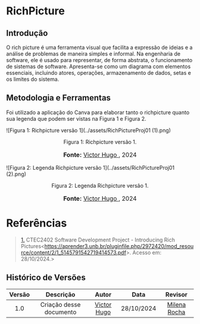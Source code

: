# RichPicture

## Introdução
O rich picture é uma ferramenta visual que facilita a expressão de ideias e a análise de problemas de maneira simples e informal. Na engenharia de software, ele é usado para representar, de forma abstrata, o funcionamento de sistemas de software. Apresenta-se como um diagrama com elementos essenciais, incluindo atores, operações, armazenamento de dados, setas e os limites do sistema.

## Metodologia e Ferramentas
Foi utilizado a aplicação do Canva para elaborar tanto o richpicture quanto sua legenda que podem ser vistas na Figura 1 e Figura 2.


![Figura 1: Richpicture versão 1](../assets/RichPictureProj01 (1).png)

<div style="text-align: center;">
    Figura 1: Richpicture versão 1.
    <font size="3"><p style="text-align: center"><b>Fonte:</b> <a href="https://github.com/VHBernardes">Victor Hugo </a>, 2024</p></font>
</div>


![Figura 2: Legenda Richpicture versão 1](../assets/RichPictureProj01 (2).png)
<div style="text-align: center;">
    Figura 2: Legenda Richpicture versão 1.
      <font size="3"><p style="text-align: center"><b>Fonte:</b> <a href="https://github.com/VHBernardes">Victor Hugo </a>, 2024</p></font>
</div>



# Referências

> <a id="RP1" href="#TEC1">1.</a> CTEC2402 Software Development Project - Introducing Rich Pictures<<https://aprender3.unb.br/pluginfile.php/2972420/mod_resource/content/2/1_5145791542719414573.pdf>>. Acesso em: 28/10/2024.>

## Histórico de Versões

| Versão |          Descrição              |     Autor      |      Data      |   Revisor     | 
|:------:|:-------------------------------:|:--------------:|:--------------:|:-------------:|
|  1.0   | Criação desse documento | [Victor Hugo](https://github.com/VHbernardes) | 28/10/2024 | [Milena Rocha](https://github.com/MilenaFRocha)  |
